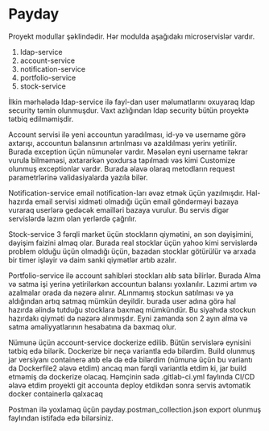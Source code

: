# Payday

Proyekt modullar şəklindədir. Hər modulda aşağıdakı microservislər vardır.
1. ldap-service
2. account-service
3. notification-service
4. portfolio-service
5. stock-service

İlkin mərhələdə ldap-service ilə fayl-dan user məlumatlarını oxuyaraq ldap security təmin olunmuşdur.
Vaxt azlığından ldap security bütün proyektə tətbiq edilməmişdir.

Account servisi ilə yeni accountun yaradılması, id-yə və username görə axtarışı,
accountun balansının artırılması və azaldılması yerinı yetirilir. Burada exception üçün nümunələr vardır.
Məsələn eyni username təkrar vurula bilməməsi, axtararkən yoxdursa tapılmadı vəs kimi Customize olunmuş exceptionlar vardır.
Burada əlavə olaraq metodların request parametrlərinə validasiyalarda yazıla bilər.

Notification-service email notification-ları əvəz etmək üçün yazılmışdır. 
Hal-hazırda email servisi xidməti olmadığı üçün email göndərməyi bazaya vuraraq userlərə gedəcək emailləri bazaya vurulur.
Bu servis digər servislərdə lazım olan yerlərdə çağrılır.

Stock-service  3 fərqli market üçün stockların qiymətini, ən son dəyişimini, dəyişim faizini almaq olar.
Burada  real stocklar üçün yahoo kimi servislərdə problem olduğu üçün  olmadığı üçün,  bazadan stocklar götürülür və arxada bir timer işləyir və daim sanki qiymətlər artıb azalır.

Portfolio-service ilə account sahibləri stockları alıb sata bilirlər. Burada Alma və satma işi yerinə yetirilərkən accountun balansı yoxlanılır. 
Lazımi artım və azalmalar orada da nəzərə alınır. ALınmamış stockun satılması və ya aldığından artıq satmaq mümkün deyildir.
burada user adına görə hal hazırda əlində tutduğu stocklara baxmaq mümkündür. Bu siyahıda stockun hazırdakı qiyməti də nəzərə alınmışdır.
Eyni zamanda son 2 ayın alma və satma əməliyyatlarının  hesabatına da baxmaq olur.

Nümunə üçün account-service dockerize edilib. Bütün servislərə eynisini tətbiq edə bilərik. Dockerize bir neçə variantla edə bilərdim. Build olunmuş jar versiyanı containerə atıb elə də edə bilərdim (nümunə üçün bu variantı da Dockerfile2 əlavə etdim) ancaq mən fərqli variantla etdim ki, jar build etməmiş də dockerize olacaq.
Həmçinin sadə .gitlab-ci.yml faylında CI/CD əlavə etdim proyekti git accounta deploy etdikdən sonra servis avtomatik docker containerlə qalxacaq 

Postman ilə yoxlamaq üçün payday.postman_collection.json export olunmuş faylından istifadə edə bilərsiniz.
